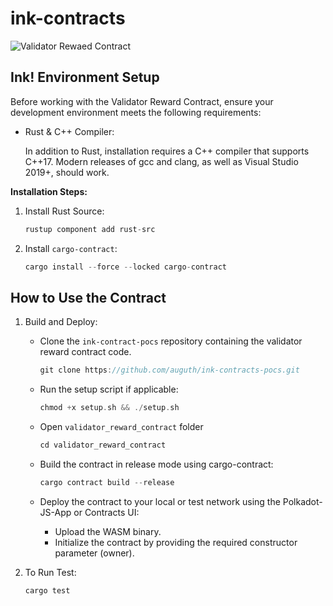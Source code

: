 # ink-contracts

![Validator Rewaed Contract](https://github.com/auguth/ink-contracts-pocs/actions/workflows/ci.yml/badge.svg)


## Ink! Environment Setup

Before working with the Validator Reward Contract, ensure your development environment meets the following requirements:

- Rust & C++ Compiler:

    In addition to Rust, installation requires a C++ compiler that supports C++17. Modern releases of gcc and clang, as well as Visual Studio 2019+, should work.

**Installation Steps:**

1. Install Rust Source:

    ``` rust
    rustup component add rust-src
    ```

2. Install `cargo-contract`:

    ``` rust
    cargo install --force --locked cargo-contract
    ```

## How to Use the Contract

1. Build and Deploy:

    - Clone the `ink-contract-pocs` repository containing the validator reward contract code.
    
        ```rust
        git clone https://github.com/auguth/ink-contracts-pocs.git
        ```

    - Run the setup script if applicable:

        ``` rust
        chmod +x setup.sh && ./setup.sh
        ```

    - Open `validator_reward_contract` folder

        ```rust
        cd validator_reward_contract
        ```

    - Build the contract in release mode using cargo-contract:

        ``` rust
        cargo contract build --release
        ```

    - Deploy the contract to your local or test network using the Polkadot-JS-App or Contracts UI:
        - Upload the WASM binary.
        - Initialize the contract by providing the required constructor parameter (owner).

2. To Run Test:
    ```rust
    cargo test
    ```


